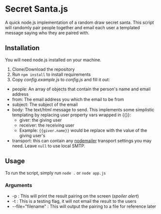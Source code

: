 # Secret Santa.js

A quick node.js implementation of a random draw secret santa. This script will randomly pair people together and email each user a templated message saying who they are paired with.

## Installation
You will need node.js installed on your machine.

1. Clone/Download the repository
2. Run `npm install` to install requirements
3. Copy *config.example.js* to *config.js* and fill it out:
  * people: An array of objects that contain the person's name and email address
  * from: The email address you which the email to be from
  * subject: The subject of the email
  * body: The text/html message to send.  This implements some simplistic templating by replacing user property vars wrapped in {{}}:
    * giver: the giving user
    * receiver: the receiving user
    * Example: `{{giver.name}}` would be replace with the value of the giving user's
  * transport: this can contain any [nodemailer](http://www.nodemailer.com/) transport settings you may need.  Leave `null` to use local SMTP.

## Usage
To run the script, simply run `node .` or `node app.js`
### Arguments
* -p : This will print the result pairing on the screen (*spoiler alert*)
* -t : This is a testing flag, it will not email the result to the users
* --file="filename" : This will output the pairing to a file for reference later
